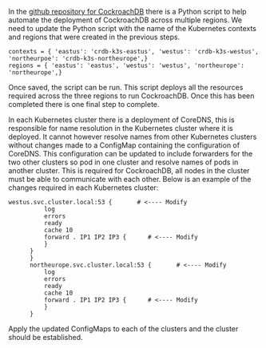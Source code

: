 In the [github repository for CockroachDB](https://github.com/cockroachdb/cockroach) there is a Python script to help automate the deployment of CockroachDB across multiple regions. We need to update the Python script with the name of the Kubernetes contexts and regions that were created in the previous steps. 

```
contexts = { 'eastus': 'crdb-k3s-eastus', 'westus': 'crdb-k3s-westus', 'northeurpoe': 'crdb-k3s-northeurope',}
regions = { 'eastus': 'eastus', 'westus': 'westus', 'northeurope': 'northeurope',}
```

Once saved, the script can be run. This script deploys all the resources required across the three regions to run CockroachDB. Once this has been completed there is one final step to complete.

In each Kubernetes cluster there is a deployment of CoreDNS, this is responsible for name resolution in the Kubernetes cluster where it is deployed. It cannot however resolve names from other Kubernetes clusters without changes made to a ConfigMap containing the configuration of CoreDNS. This configuration can be updated to include forwarders for the two other clusters so pod in one cluster and resolve names of pods in another cluster. This is required for CockroachDB, all nodes in the cluster must be able to communicate with each other. Below is an example of the changes required in each Kubernetes cluster:

```
westus.svc.cluster.local:53 {       # <---- Modify
          log
          errors
          ready
          cache 10
          forward . IP1 IP2 IP3 {      # <---- Modify
          }
      }
      }
      northeurope.svc.cluster.local:53 {       # <---- Modify
          log
          errors
          ready
          cache 10
          forward . IP1 IP2 IP3 {      # <---- Modify
          }
      }

```
Apply the updated ConfigMaps to each of the clusters and the cluster should be established. 
